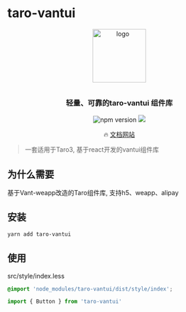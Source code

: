 # taro-vantui

<p align="center">
  <img alt="logo" src="https://img.yzcdn.cn/vant/logo.png" width="120" style="margin-bottom: 10px;">
</p>
<h3 align="center">轻量、可靠的taro-vantui 组件库</h3>

<p align="center">
  <img src="https://img.shields.io/badge/version-0.0.3-blue" alt="npm version" />
  <img src="https://img.shields.io/badge/License-MIT-blue.svg?style=for-the-badge&color=#4fc08d" />
</p>

<p align="center">
  🔥 <a href="https://zuolung.github.io/taro-vantui/docs-dist/index.html#/">文档网站</a>
</p>

> 一套适用于Taro3, 基于react开发的vantui组件库

## 为什么需要

基于Vant-weapp改造的Taro组件库, 支持h5、weapp、alipay

## 安装

```bash
yarn add taro-vantui
```

## 使用

src/style/index.less

```css
@import 'node_modules/taro-vantui/dist/style/index';
```

```js
import { Button } from 'taro-vantui'
```
